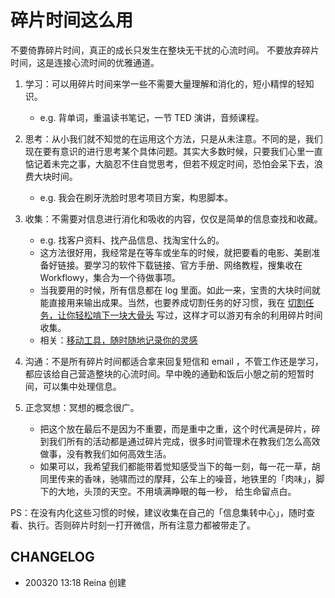 # 碎片时间这么用
不要倚靠碎片时间，真正的成长只发生在整块无干扰的心流时间。
不要放弃碎片时间，这是连接心流时间的优雅通道。

1. 学习：可以用碎片时间来学一些不需要大量理解和消化的，短小精悍的轻知识。
	* e.g. 背单词，重温读书笔记，一节 TED 演讲，音频课程。

2. 思考：从小我们就不知觉的在运用这个方法，只是从未注意。不同的是，我们现在要有意识的进行思考某个具体问题。其实大多数时候，只要我们心里一直惦记着未完之事，大脑忍不住自觉思考，但若不规定时间，恐怕会呆下去，浪费大块时间。
	* e.g. 我会在刷牙洗脸时思考项目方案，构思脚本。

3. 收集：不需要对信息进行消化和吸收的内容，仅仅是简单的信息查找和收藏。
	* e.g. 找客户资料、找产品信息、找淘宝什么的。
	* 这方法很好用，我经常是在等车或坐车的时候，就把要看的电影、美剧准备好链接。要学习的软件下载链接、官方手册、网络教程，搜集收在 Workflowy，集合为一个待做事项。
	* 当我要用的时候，所有信息都在 log 里面。如此一来，宝贵的大块时间就能直接用来输出成果。当然，也要养成切割任务的好习惯，我在  [切割任务，让你轻松啃下一块大骨头](bear://x-callback-url/open-note?id=429B03D5-C0C0-49D6-9F7C-FDC7C1A0E0F2-47799-000271C8FC3D6C72) 写过，这样才可以游刃有余的利用碎片时间收集。
	* 相关：[移动工具，随时随地记录你的灵感](bear://x-callback-url/open-note?id=6F55139B-ECDB-4CFA-9DDA-94919B331FA6-47799-0002720127789888)

4. 沟通：不是所有碎片时间都适合拿来回复短信和 email ，不管工作还是学习，都应该给自己营造整块的心流时间。早中晚的通勤和饭后小憩之前的短暂时间，可以集中处理信息。


5. 正念冥想：冥想的概念很广。
	* 把这个放在最后不是因为不重要，而是重中之重，这个时代满是碎片，碎到我们所有的活动都是通过碎片完成，很多时间管理术在教我们怎么高效做事，没有教我们如何高效生活。
	* 如果可以，我希望我们都能带着觉知感受当下的每一刻，每一花一草，胡同里传来的香味，驰啸而过的摩拜，公车上的噪音，地铁里的「肉味」，脚下的大地，头顶的天空。不用填满睁眼的每一秒， 给生命留点白。


PS：在没有内化这些习惯的时候，建议收集在自己的「信息集转中心」，随时查看、执行。否则碎片时刻一打开微信，所有注意力都被带走了。

## CHANGELOG

* 200320 13:18 Reina 创建

